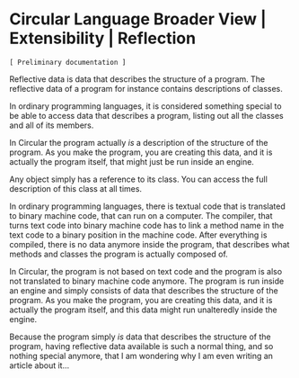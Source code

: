 ﻿Circular Language Broader View | Extensibility | Reflection
===========================================================

`[ Preliminary documentation ]`

Reflective data is data that describes the structure of a program. The reflective data of a program for instance contains descriptions of classes.

In ordinary programming languages, it is considered something special to be able to access data that describes a program, listing out all the classes and all of its members.

In Circular the program actually *is* a description of the structure of the program. As you make the program, you are creating this data, and it is actually the program itself, that might just be run inside an engine.

Any object simply has a reference to its class. You can access the full description of this class at all times.

In ordinary programming languages, there is textual code that is translated to binary machine code, that can run on a computer. The compiler, that turns text code into binary machine code has to link a method name in the text code to a binary position in the machine code. After everything is compiled, there is no data anymore inside the program, that describes what methods and classes the program is actually composed of.

In Circular, the program is not based on text code and the program is also not translated to binary machine code anymore. The program is run inside an engine and simply consists of data that describes the structure of the program. As you make the program, you are creating this data, and it is actually the program itself, and this data might run unalteredly inside the engine.

Because the program simply *is* data that describes the structure of the program, having reflective data available is such a normal thing, and so nothing special anymore, that I am wondering why I am even writing an article about it...